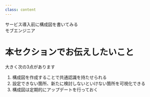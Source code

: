 ```yaml
---
class: content
---
```


<div class="doc-header">
  <div class="doc-title">サービス導入前に構成図を書いてみる</div>
  <div class="doc-author">モブエンジニア</div>
</div>

# 本セクションでお伝えしたいこと

大きく次の3点があります

1. 構成図を作成することで共通認識を持たせられる
2. 設定できない箇所、新たに検討しないといけない箇所を可視化できる
3. 構成図は定期的にアップデートを行っておく